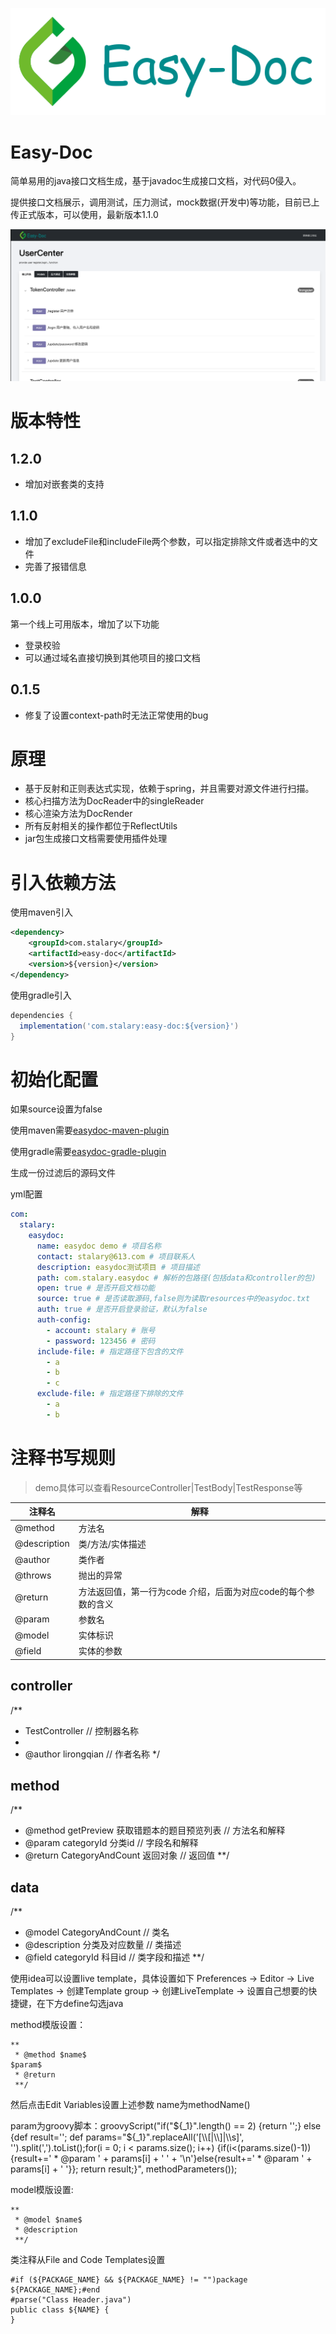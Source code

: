 ![logo](logo.png)

# Easy-Doc
简单易用的java接口文档生成，基于javadoc生成接口文档，对代码0侵入。

提供接口文档展示，调用测试，压力测试，mock数据(开发中)等功能，目前已上传正式版本，可以使用，最新版本1.1.0

![home](home.png)

# 版本特性
## 1.2.0
- 增加对嵌套类的支持

## 1.1.0
- 增加了excludeFile和includeFile两个参数，可以指定排除文件或者选中的文件
- 完善了报错信息

## 1.0.0
第一个线上可用版本，增加了以下功能
- 登录校验
- 可以通过域名直接切换到其他项目的接口文档

## 0.1.5
- 修复了设置context-path时无法正常使用的bug

# 原理
- 基于反射和正则表达式实现，依赖于spring，并且需要对源文件进行扫描。
- 核心扫描方法为DocReader中的singleReader
- 核心渲染方法为DocRender
- 所有反射相关的操作都位于ReflectUtils
- jar包生成接口文档需要使用插件处理 

# 引入依赖方法
使用maven引入
```xml
<dependency>
    <groupId>com.stalary</groupId>
    <artifactId>easy-doc</artifactId>
    <version>${version}</version>
</dependency>
```
使用gradle引入
```gradle
dependencies {
  implementation('com.stalary:easy-doc:${version}')	
}
```

# 初始化配置
如果source设置为false

使用maven需要[easydoc-maven-plugin](https://github.com/Easy-doc/easydoc-maven-plugin)

使用gradle需要[easydoc-gradle-plugin](https://github.com/Easy-doc/easydoc-gradle-plugin)

生成一份过滤后的源码文件

yml配置
```yml
com:
  stalary:
    easydoc:
      name: easydoc demo # 项目名称
      contact: stalary@613.com # 项目联系人
      description: easydoc测试项目 # 项目描述
      path: com.stalary.easydoc # 解析的包路径(包括data和controller的包)
      open: true # 是否开启文档功能
      source: true # 是否读取源码,false则为读取resources中的easydoc.txt
      auth: true # 是否开启登录验证，默认为false
      auth-config:
        - account: stalary # 账号
        - password: 123456 # 密码
      include-file: # 指定路径下包含的文件
        - a
        - b
        - c
      exclude-file: # 指定路径下排除的文件
        - a
        - b
```

# 注释书写规则

> demo具体可以查看ResourceController|TestBody|TestResponse等

注释名 | 解释
--- | ---
@method | 方法名   
@description | 类/方法/实体描述
@author | 类作者
@throws | 抛出的异常
@return | 方法返回值，第一行为code 介绍，后面为对应code的每个参数的含义
@param | 参数名
@model | 实体标识
@field | 实体的参数

## controller
/**
 * TestController // 控制器名称
 *
 * @author lirongqian // 作者名称
 */
 
 ## method
 /**
 * @method getPreview 获取错题本的题目预览列表 // 方法名和解释
 * @param categoryId 分类id // 字段名和解释
 * @return CategoryAndCount 返回对象 // 返回值
 **/
 
 ## data
 /**
 * @model CategoryAndCount // 类名
 * @description 分类及对应数量 // 类描述
 * @field categoryId 科目id // 类字段和描述
 **/
 

使用idea可以设置live template，具体设置如下
Preferences -> Editor -> Live Templates -> 创建Template group -> 创建LiveTemplate -> 设置自己想要的快捷键，在下方define勾选java

method模版设置：
```
**
 * @method $name$
$param$
 * @return
 **/
```
然后点击Edit Variables设置上述参数
name为methodName()

param为groovy脚本：groovyScript("if(\"${_1}\".length() == 2) {return '';} else {def result=''; def params=\"${_1}\".replaceAll('[\\\\[|\\\\]|\\\\s]', '').split(',').toList();for(i = 0; i < params.size(); i++) {if(i<(params.size()-1)){result+=' * @param ' + params[i] + ' ' + '\\n'}else{result+=' * @param ' + params[i] + ' '}}; return result;}", methodParameters());

model模版设置:
```
**
 * @model $name$
 * @description
 **/
```

类注释从File and Code Templates设置
```
#if (${PACKAGE_NAME} && ${PACKAGE_NAME} != "")package ${PACKAGE_NAME};#end
#parse("Class Header.java")
public class ${NAME} {
}
```
